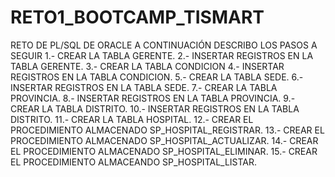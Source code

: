 # RETO1_BOOTCAMP_TISMART
RETO DE PL/SQL DE ORACLE 
A CONTINUACIÓN DESCRIBO LOS PASOS A SEGUIR
1.- CREAR LA TABLA GERENTE.
2.- INSERTAR REGISTROS EN LA TABLA GERENTE.
3.- CREAR LA TABLA CONDICION
4.- INSERTAR REGISTROS EN LA TABLA CONDICION.
5.- CREAR LA TABLA SEDE.
6.- INSERTAR REGISTROS EN LA TABLA SEDE.
7.- CREAR LA TABLA PROVINCIA.
8.- INSERTAR REGISTROS EN LA TABLA PROVINCIA.
9.- CREAR LA TABLA DISTRITO.
10.- INSERTAR REGISTROS EN LA TABLA DISTRITO.
11.- CREAR LA TABLA HOSPITAL.
12.- CREAR EL PROCEDIMIENTO ALMACENADO SP_HOSPITAL_REGISTRAR.
13.- CREAR EL PROCEDIMIENTO ALMACENADO SP_HOSPITAL_ACTUALIZAR.
14.- CREAR EL PROCEDIMIENTO ALMACENADO SP_HOSPITAL_ELIMINAR.
15.- CREAR EL PROCEDIMIENTO ALMACEANDO SP_HOSPITAL_LISTAR.
